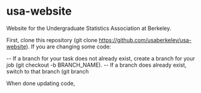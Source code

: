 # usa-website
Website for the Undergraduate Statistics Association at Berkeley.

First, clone this repository (git clone https://github.com/usaberkeley/usa-website). 
If you are changing some code: 

-- If a branch for your task does not already exist, create a branch for your job (git checkout -b BRANCH_NAME). 
-- If a branch does already exist, switch to that branch (git branch 

When done updating code,
